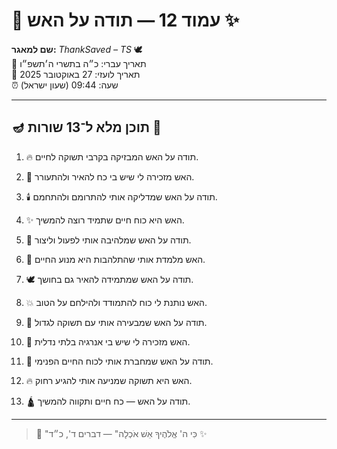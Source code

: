 # 📜 עמוד 12 — תודה על האש ✨

**שם למאגר:** _ThankSaved – TS_ 🕊️  
📅 תאריך עברי: כ״ה בתשרי ה׳תשפ״ו  
📅 תאריך לועזי: 27 באוקטובר 2025  
⏰ שעה: 09:44 (שעון ישראל)

---

## 🪔 תוכן מלא ל־13 שורות 📖

1. 🔥 תודה על האש המבזיקה בקרבי תשוקה לחיים.
    
2. 💫 האש מזכירה לי שיש בי כח להאיר ולהתעורר.
    
3. 🕯️ תודה על האש שמדליקה אותי להתרומם ולהתחמם.
    
4. ✨ האש היא כוח חיים שתמיד רוצה להמשיך.
    
5. 🙏 תודה על האש שמלהיבה אותי לפעול וליצור.
    
6. 🌟 האש מלמדת אותי שהתלהבות היא מנוע החיים.
    
7. 🕊️ תודה על האש שמתמידה להאיר גם בחושך.
    
8. 💥 האש נותנת לי כוח להתמודד ולהילחם על הטוב.
    
9. 🔑 תודה על האש שמבעירה אותי עם תשוקה לגדול.
    
10. 🌈 האש מזכירה לי שיש בי אנרגיה בלתי נדלית.
    
11. 🧭 תודה על האש שמחברת אותי לכוח החיים הפנימי.
    
12. 🔥 האש היא תשוקה שמניעה אותי להגיע רחוק.
    
13. 🛕 תודה על האש — כח חיים ותקווה להמשיך.
    

---

> 📜 "כִּי ה' אֱלֹהֶיךָ אֵשׁ אֹכְלָה" — דברים ד', כ״ד ✨
